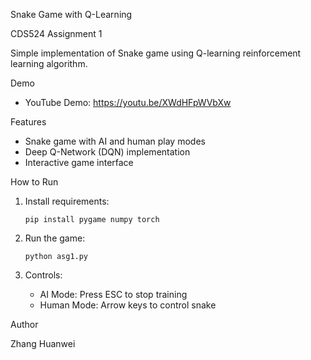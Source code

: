 Snake Game with Q-Learning

CDS524 Assignment 1

Simple implementation of Snake game using Q-learning reinforcement learning algorithm.

Demo

- YouTube Demo: https://youtu.be/XWdHFpWVbXw

Features

- Snake game with AI and human play modes
- Deep Q-Network (DQN) implementation
- Interactive game interface

How to Run

1. Install requirements:
   ```
   pip install pygame numpy torch
   ```

2. Run the game:
   ```
   python asg1.py
   ```

3. Controls:
   - AI Mode: Press ESC to stop training
   - Human Mode: Arrow keys to control snake


Author

Zhang Huanwei
